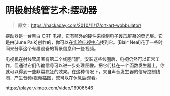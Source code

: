 # 阴极射线管艺术:摆动器

> 原文：<https://hackaday.com/2010/11/17/crt-art-wobbulator/>

摆动器是一台黑白 CRT 电视，它有额外的硬件来控制电子轰击屏幕的荧光层。它是由[June Paik]创作的，你可以在[实验电视中心](http://www.experimentaltvcenter.org/)找到它。[Blair Neal]花了一些时间来分享这个有趣设备的背景信息和一些视频。

电视机在射线管周围有第二个线圈“轭”。安装这些线圈后，电视仍然可以正常工作，但通过它们传输信号可以进一步处理图像。把它们挂在一个函数发生器上，你就可以得到一些非常疯狂的效果。在这种情况下，来自声音发生器的信号控制线圈，产生音频/视频插图，您可以在休息后观看。

<https://player.vimeo.com/video/16906546>

</div> </body> </html>
